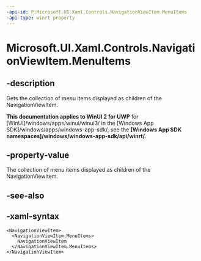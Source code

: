 ```yaml
---
-api-id: P:Microsoft.UI.Xaml.Controls.NavigationViewItem.MenuItems
-api-type: winrt property
---
```


# Microsoft.UI.Xaml.Controls.NavigationViewItem.MenuItems

<!--
public System.Collections.Generic.IList<object> MenuItems { get; }
-->


## -description

Gets the collection of menu items displayed as children of the NavigationViewItem.

**This documentation applies to WinUI 2 for UWP** for [WinUI]/windows/apps/winui/winui3/ in the [Windows App SDK]/windows/apps/windows-app-sdk/, see the **[Windows App SDK namespaces]/windows/windows-app-sdk/api/winrt/**.

## -property-value

The collection of menu items displayed as children of the NavigationViewItem.

## -see-also


## -xaml-syntax

```xaml
<NavigationViewItem>
  <NavigationViewItem.MenuItems>
    NavigationViewItem
  </NavigationViewItem.MenuItems>
</NavigationViewItem>
```
